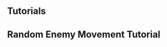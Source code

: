 Tutorials
-------------------------------
Random Enemy Movement Tutorial
-------------------------------
